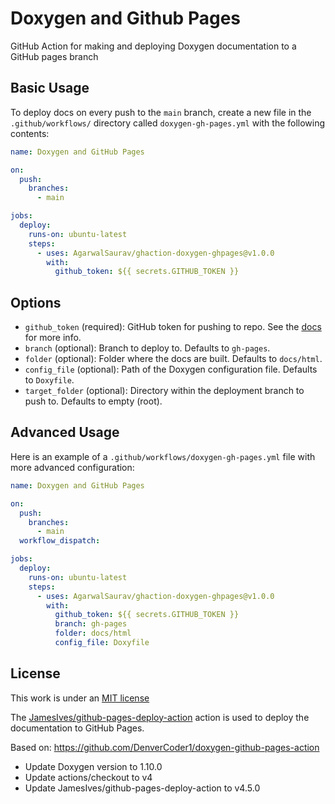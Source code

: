 # Doxygen and Github Pages

GitHub Action for making and deploying Doxygen documentation to a GitHub pages branch

## Basic Usage

To deploy docs on every push to the `main` branch, create a new file in the `.github/workflows/` directory called `doxygen-gh-pages.yml` with the following contents:

```yml
name: Doxygen and GitHub Pages

on:
  push:
    branches:
      - main

jobs:
  deploy:
    runs-on: ubuntu-latest
    steps:
      - uses: AgarwalSaurav/ghaction-doxygen-ghpages@v1.0.0
        with:
          github_token: ${{ secrets.GITHUB_TOKEN }}
```

## Options

- `github_token` (required): GitHub token for pushing to repo. See the [docs](https://git.io/passing-token) for more info.
- `branch` (optional): Branch to deploy to. Defaults to `gh-pages`.
- `folder` (optional): Folder where the docs are built. Defaults to `docs/html`.
- `config_file` (optional): Path of the Doxygen configuration file. Defaults to `Doxyfile`.
- `target_folder` (optional): Directory within the deployment branch to push to. Defaults to empty (root).

## Advanced Usage

Here is an example of a `.github/workflows/doxygen-gh-pages.yml` file with more advanced configuration:

```yml
name: Doxygen and GitHub Pages

on:
  push:
    branches:
      - main
  workflow_dispatch:

jobs:
  deploy:
    runs-on: ubuntu-latest
    steps:
      - uses: AgarwalSaurav/ghaction-doxygen-ghpages@v1.0.0
        with:
          github_token: ${{ secrets.GITHUB_TOKEN }}
          branch: gh-pages
          folder: docs/html
          config_file: Doxyfile
```

## License

This work is under an [MIT license](LICENSE)

The [JamesIves/github-pages-deploy-action](https://github.com/JamesIves/github-pages-deploy-action) action is used to deploy the documentation to GitHub Pages.

Based on: https://github.com/DenverCoder1/doxygen-github-pages-action

- Update Doxygen version to 1.10.0
- Update actions/checkout to v4
- Update JamesIves/github-pages-deploy-action to v4.5.0

